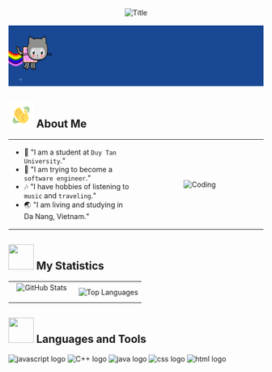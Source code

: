 <div align="center">
  <img src="https://readme-typing-svg.herokuapp.com?font=Architects+Daughter&color=%2338C2FF&size=50&center=true&vCenter=true&height=60&width=600&lines=Heyyy!+I'm+Trung+Nguyen;Welcome+to+my+profile!" alt="Title"></img>
</div> 

<br>
 
<div align="center">
    <img src="https://raw.githubusercontent.com/ashu-guo/ashu-guo/master/assets/fly.webp" height="120px" />
</div>

## <img src="https://raw.githubusercontent.com/ashu-guo/ashu-guo/main/assets/wave.gif" width="50px" height="50px"></img> About Me

<table align="center">
<tr border="none">
<td width="50%" align="left">

- 📖 "I am a student at `Duy Tan University`."
- 😤 "I am trying to become a `software engineer`."
- 🎶 "I have hobbies of listening to `music` and `traveling`."
- 🌏 "I am living and studying in Da Nang, Vietnam."

</td>
<td width="50%" align="center">
  <img align="center" alt="Coding" width="450" src="https://repository-images.githubusercontent.com/588181932/e36ec678-7984-4cdd-8e4c-a3932772ff8e">
</td>
</tr> 
</table>

## <img src="https://media2.giphy.com/media/QssGEmpkyEOhBCb7e1/giphy.gif?cid=ecf05e47a0n3gi1bfqntqmob8g9aid1oyj2wr3ds3mg700bl&rid=giphy.gif" width="50px" height="50px">  My Statistics
<table align="center" style="border-collapse: collapse;">
  <tr>
    <td width="50%" align="center">
      <img align="center" src="https://github-readme-stats.vercel.app/api?username=chuntows&theme=chartreuse-dark&show_icons=true&count_private=true&title_color=8a2be2" alt="GitHub Stats" />
      <br><br>
    </td>
    <td width="50%" align="center">
      <img align="center" src="https://github-readme-stats.anuraghazra1.vercel.app/api/top-langs/?username=chuntows&theme=chartreuse-dark&hide_border=false&langs_count=10&title_color=8a2be2" alt="Top Languages" />
    </td>
  </tr>
</table>

<p align="center">
  <picture>
    <source media="(prefers-color-scheme: dark)" srcset="https://raw.githubusercontent.com/YhonV/YhonV/master/assets/github-contribution-grid-snake.svg">
    <source media="(prefers-color-scheme: light)" srcset="https://raw.githubusercontent.com/YhonV/YhonV/master/assets/github-contribution-grid-snake.svg">
  </picture>
</p>

## <img src="https://media.giphy.com/media/M4NykXxUE0HAcK7UJ6/giphy.gif" width="50px" height="50px"></img> Languages and Tools
<div align="left">
  <img src="https://img.icons8.com/?size=100&id=V6HShIzw21x7&format=png&color=000000" height="40" alt="javascript logo"  />
  <img src="https://img.icons8.com/?size=100&id=2T6TKY6whzgV&format=png&color=000000" height="40" alt="C++ logo"  />
  <img src="https://img.icons8.com/?size=100&id=FRRACRKRsw2s&format=png&color=000000" height="40" alt="java logo"  />
  <img src="https://img.icons8.com/?size=100&id=5cVdiiKKi0vX&format=png&color=000000" height="40" alt="css logo"  />
  <img src="https://img.icons8.com/?size=100&id=59916&format=png&color=000000" height="40" alt="html logo"  />
</div>




